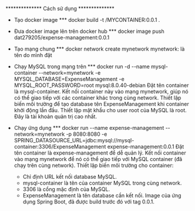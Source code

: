 ************** Cách sử dụng **************
- Tạo docker image
*** docker build -t <ten o hubDocker>/MYCONTAINER:0.0.1 .

- Đưa docker image lên trên docker hub
*** docker image push dat279205/expense-management:0.0.1

- Tạo mạng chung
*** docker network create mynetwork 
mynetwork: là tên do mình đặt

- Chạy MySQL trong mạng trên
*** docker run -d --name mysql-container --network=mynetwork  -e MYSQL_DATABASE=ExpenseManagement -e MYSQL_ROOT_PASSWORD=root  mysql:8.0.40-debian
  Đặt tên container là mysql-container.
  Kết nối container này vào mạng mynetwork, giúp nó có thể giao tiếp với các container khác trong cùng network.
  Thiết lập biến môi trường để tạo database tên ExpenseManagement khi container khởi động lần đầu.
  Thiết lập mật khẩu cho user root của MySQL là root. Đây là tài khoản quản trị cao nhất.

- Chạy ứng dụng
*** docker run --name expense-management --network=mynetwork -p 8080:8080 -e SPRING_DATASOURCE_URL=jdbc:mysql://mysql-container:3306/ExpenseManagement expense-management:0.0.1
  Đặt tên container là expense-management để dễ quản lý.
  Kết nối container vào mạng mynetwork để nó có thể giao tiếp với MySQL container (đã chạy trên cùng network).
  Thiết lập biến môi trường cho container:
  + Chỉ định URL kết nối database MySQL.
  + mysql-container là tên của container MySQL trong cùng network.
  + 3306 là cổng mặc định của MySQL.
  + ExpenseManagement là tên database cần kết nối.
  Image của ứng dụng Spring Boot, đã được build trước đó với tag 0.0.1.